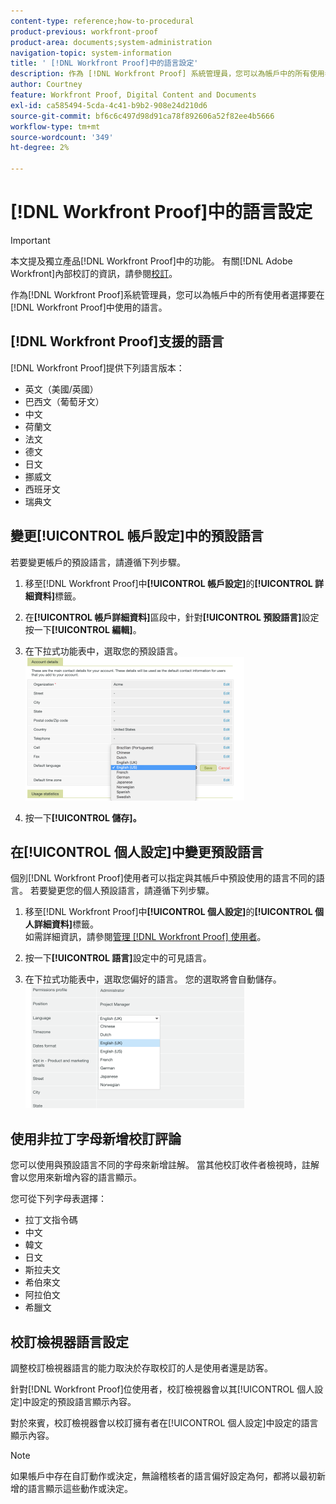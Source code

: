 ```yaml
---
content-type: reference;how-to-procedural
product-previous: workfront-proof
product-area: documents;system-administration
navigation-topic: system-information
title: ' [!DNL Workfront Proof]中的語言設定'
description: 作為 [!DNL Workfront Proof] 系統管理員，您可以為帳戶中的所有使用者選擇要在 [!DNL Workfront Proof] 中使用的語言。
author: Courtney
feature: Workfront Proof, Digital Content and Documents
exl-id: ca585494-5cda-4c41-b9b2-908e24d210d6
source-git-commit: bf6c6c497d98d91ca78f892606a52f82ee4b5666
workflow-type: tm+mt
source-wordcount: '349'
ht-degree: 2%

---
```


# [!DNL Workfront Proof]中的語言設定

>[!IMPORTANT]
>
>本文提及獨立產品[!DNL Workfront Proof]中的功能。 有關[!DNL Adobe Workfront]內部校訂的資訊，請參閱[校訂](../../../review-and-approve-work/proofing/proofing.md)。

作為[!DNL Workfront Proof]系統管理員，您可以為帳戶中的所有使用者選擇要在[!DNL Workfront Proof]中使用的語言。

## [!DNL Workfront Proof]支援的語言

[!DNL Workfront Proof]提供下列語言版本：

* 英文（美國/英國）
* 巴西文（葡萄牙文）
* 中文
* 荷蘭文
* 法文
* 德文
* 日文
* 挪威文
* 西班牙文
* 瑞典文

## 變更[!UICONTROL 帳戶設定]中的預設語言

若要變更帳戶的預設語言，請遵循下列步驟。

1. 移至[!DNL Workfront Proof]中&#x200B;**[!UICONTROL 帳戶設定]**&#x200B;的&#x200B;**[!UICONTROL 詳細資料]**&#x200B;標籤。

1. 在&#x200B;**[!UICONTROL 帳戶詳細資料]**&#x200B;區段中，針對&#x200B;**[!UICONTROL 預設語言]**&#x200B;設定按一下&#x200B;**[!UICONTROL 編輯]**。

1. 在下拉式功能表中，選取您的預設語言。\
   ![account_language_setting.png](assets/account-language-setting-350x230.png)

1. 按一下&#x200B;**[!UICONTROL 儲存]。**

## 在[!UICONTROL 個人設定]中變更預設語言

個別[!DNL Workfront Proof]使用者可以指定與其帳戶中預設使用的語言不同的語言。 若要變更您的個人預設語言，請遵循下列步驟。

1. 移至[!DNL Workfront Proof]中&#x200B;**[!UICONTROL 個人設定]**&#x200B;的&#x200B;**[!UICONTROL 個人詳細資料]**&#x200B;標籤。\
   如需詳細資訊，請參閱[管理 [!DNL Workfront Proof] 使用者](../../../workfront-proof/wp-acct-admin/account-settings/manage-wp-users.md)。

1. 按一下&#x200B;**[!UICONTROL 語言]**&#x200B;設定中的可見語言。
1. 在下拉式功能表中，選取您偏好的語言。 您的選取將會自動儲存。\
   ![personal_language_setting.png](assets/personal-language-setting-350x197.png)

## 使用非拉丁字母新增校訂評論

您可以使用與預設語言不同的字母來新增註解。 當其他校訂收件者檢視時，註解會以您用來新增內容的語言顯示。

您可從下列字母表選擇：

* 拉丁文指令碼
* 中文
* 韓文
* 日文
* 斯拉夫文
* 希伯來文
* 阿拉伯文
* 希臘文

## 校訂檢視器語言設定

調整校訂檢視器語言的能力取決於存取校訂的人是使用者還是訪客。

針對[!DNL Workfront Proof]位使用者，校訂檢視器會以其[!UICONTROL 個人設定]中設定的預設語言顯示內容。

對於來賓，校訂檢視器會以校訂擁有者在[!UICONTROL 個人設定]中設定的語言顯示內容。

>[!NOTE]
>
>如果帳戶中存在自訂動作或決定，無論稽核者的語言偏好設定為何，都將以最初新增的語言顯示這些動作或決定。
